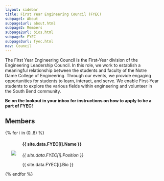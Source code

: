 ```yaml
---
layout: sidebar
title: First Year Engineering Council (FYEC)
subpage1: About
subpage1url: about.html
subpage2: Members
subpage2url: bios.html
subpage3: FYEC
subpage3url: fyec.html
nav: Council
---
```

<p class="lede">The First Year Engineering Council is the
  First-Year division of the Engineering Leadership Council. In this role, we work
  to establish a meaningful relationship between the students and faculty of the
  Notre Dame College of Engineering. Through our events, we provide engaging opportunities
  for students to learn, interact, and serve. We enable First-Year students to explore
   the various fields within engineering and volunteer in the South Bend community. </p>
<p><strong> Be on the lookout in your inbox for instructions on how to apply to be a part of FYEC!</strong></p>

<h2>Members</h2>
<div class="grid grid-md-2">
  {% for i in (0..8) %}
    <div><img src="img/{{ site.data.FYEC[i].netid }}.jpg" align="left" hspace="20" vspace="30" id="myImage" loading="lazy">
      <h4> {{ site.data.FYEC[i].Name }} </h4>
      <i> {{ site.data.FYEC[i].Position }} </i>
      <div><p>{{ site.data.FYEC[i].Bio }}</p></div>
    </div>
   {% endfor %}
</div>
